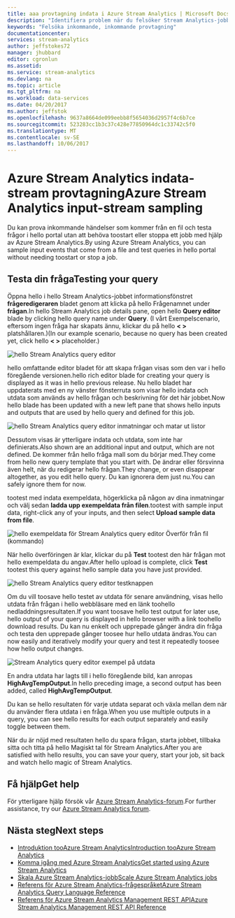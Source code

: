 ```yaml
---
title: aaa provtagning indata i Azure Stream Analytics | Microsoft Docs
description: "Identifiera problem när du felsöker Stream Analytics-jobb."
keywords: "Felsöka inkommande, inkommande provtagning"
documentationcenter: 
services: stream-analytics
author: jeffstokes72
manager: jhubbard
editor: cgronlun
ms.assetid: 
ms.service: stream-analytics
ms.devlang: na
ms.topic: article
ms.tgt_pltfrm: na
ms.workload: data-services
ms.date: 04/20/2017
ms.author: jeffstok
ms.openlocfilehash: 9637a8664de099eebb8f5654036d2957f4c6b7ce
ms.sourcegitcommit: 523283cc1b3c37c428e77850964dc1c33742c5f0
ms.translationtype: MT
ms.contentlocale: sv-SE
ms.lasthandoff: 10/06/2017
---
```

# <a name="azure-stream-analytics-input-stream-sampling"></a><span data-ttu-id="7b25d-104">Azure Stream Analytics indata-stream provtagning</span><span class="sxs-lookup"><span data-stu-id="7b25d-104">Azure Stream Analytics input-stream sampling</span></span>

<span data-ttu-id="7b25d-105">Du kan prova inkommande händelser som kommer från en fil och testa frågor i hello portal utan att behöva toostart eller stoppa ett jobb med hjälp av Azure Stream Analytics.</span><span class="sxs-lookup"><span data-stu-id="7b25d-105">By using Azure Stream Analytics, you can sample input events that come from a file and test queries in hello portal without needing toostart or stop a job.</span></span>

## <a name="testing-your-query"></a><span data-ttu-id="7b25d-106">Testa din fråga</span><span class="sxs-lookup"><span data-stu-id="7b25d-106">Testing your query</span></span>

<span data-ttu-id="7b25d-107">Öppna hello i hello Stream Analytics-jobbet informationsfönstret **frågeredigeraren** bladet genom att klicka på hello Frågenamnet under **frågan**.</span><span class="sxs-lookup"><span data-stu-id="7b25d-107">In hello Stream Analytics job details pane, open hello **Query editor** blade by clicking hello query name under **Query**.</span></span> <span data-ttu-id="7b25d-108">(I vårt Exempelscenario, eftersom ingen fråga har skapats ännu, klickar du på hello **< >** platshållaren.)</span><span class="sxs-lookup"><span data-stu-id="7b25d-108">(In our example scenario, because no query has been created yet, click hello **< >** placeholder.)</span></span>

![hello Stream Analytics query editor](media/stream-analytics-sample-data-input/stream-analytics-query-editor.png)

<span data-ttu-id="7b25d-110">hello omfattande editor bladet för att skapa frågan visas som den var i hello föregående versionen.</span><span class="sxs-lookup"><span data-stu-id="7b25d-110">hello rich editor blade for creating your query is displayed as it was in hello previous release.</span></span> <span data-ttu-id="7b25d-111">Nu hello bladet har uppdaterats med en ny vänster fönsterruta som visar hello indata och utdata som används av hello frågan och beskrivning för det här jobbet.</span><span class="sxs-lookup"><span data-stu-id="7b25d-111">Now hello blade has been updated with a new left pane that shows hello inputs and outputs that are used by hello query and defined for this job.</span></span>

![hello Stream Analytics query editor inmatningar och matar ut listor](media/stream-analytics-sample-data-input/stream-analytics-query-editor-highlight.png)

<span data-ttu-id="7b25d-113">Dessutom visas är ytterligare indata och utdata, som inte har definierats.</span><span class="sxs-lookup"><span data-stu-id="7b25d-113">Also shown are an additional input and output, which are not defined.</span></span> <span data-ttu-id="7b25d-114">De kommer från hello fråga mall som du börjar med.</span><span class="sxs-lookup"><span data-stu-id="7b25d-114">They come from hello new query template that you start with.</span></span> <span data-ttu-id="7b25d-115">De ändrar eller försvinna även helt, när du redigerar hello frågan.</span><span class="sxs-lookup"><span data-stu-id="7b25d-115">They change, or even disappear altogether, as you edit hello query.</span></span> <span data-ttu-id="7b25d-116">Du kan ignorera dem just nu.</span><span class="sxs-lookup"><span data-stu-id="7b25d-116">You can safely ignore them for now.</span></span>

<span data-ttu-id="7b25d-117">tootest med indata exempeldata, högerklicka på någon av dina inmatningar och välj sedan **ladda upp exempeldata från filen**.</span><span class="sxs-lookup"><span data-stu-id="7b25d-117">tootest with sample input data, right-click any of your inputs, and then select **Upload sample data from file**.</span></span>

![hello exempeldata för Stream Analytics query editor Överför från fil (kommando)](media/stream-analytics-sample-data-input/stream-analytics-query-editor-upload.png)

<span data-ttu-id="7b25d-119">När hello överföringen är klar, klickar du på **Test** tootest den här frågan mot hello exempeldata du angav.</span><span class="sxs-lookup"><span data-stu-id="7b25d-119">After hello upload is complete, click **Test** tootest this query against hello sample data you have just provided.</span></span>

![hello Stream Analytics query editor testknappen](media/stream-analytics-sample-data-input/stream-analytics-query-editor-test.png)

<span data-ttu-id="7b25d-121">Om du vill toosave hello testet av utdata för senare användning, visas hello utdata från frågan i hello webbläsare med en länk toohello nedladdningsresultaten.</span><span class="sxs-lookup"><span data-stu-id="7b25d-121">If you want toosave hello test output for later use, hello output of your query is displayed in hello browser with a link toohello download results.</span></span> <span data-ttu-id="7b25d-122">Du kan nu enkelt och upprepade gånger ändra din fråga och testa den upprepade gånger toosee hur hello utdata ändras.</span><span class="sxs-lookup"><span data-stu-id="7b25d-122">You can now easily and iteratively modify your query and test it repeatedly toosee how hello output changes.</span></span>

![Stream Analytics query editor exempel på utdata](media/stream-analytics-sample-data-input/stream-analytics-query-editor-samples-output.png)

<span data-ttu-id="7b25d-124">En andra utdata har lagts till i hello föregående bild, kan anropas **HighAvgTempOutput**.</span><span class="sxs-lookup"><span data-stu-id="7b25d-124">In hello preceding image, a second output has been added, called **HighAvgTempOutput**.</span></span>

<span data-ttu-id="7b25d-125">Du kan se hello resultaten för varje utdata separat och växla mellan dem när du använder flera utdata i en fråga.</span><span class="sxs-lookup"><span data-stu-id="7b25d-125">When you use multiple outputs in a query, you can see hello results for each output separately and easily toggle between them.</span></span>

<span data-ttu-id="7b25d-126">När du är nöjd med resultaten hello du spara frågan, starta jobbet, tillbaka sitta och titta på hello Magiskt tal för Stream Analytics.</span><span class="sxs-lookup"><span data-stu-id="7b25d-126">After you are satisfied with hello results, you can save your query, start your job, sit back and watch hello magic of Stream Analytics.</span></span>

## <a name="get-help"></a><span data-ttu-id="7b25d-127">Få hjälp</span><span class="sxs-lookup"><span data-stu-id="7b25d-127">Get help</span></span>

<span data-ttu-id="7b25d-128">För ytterligare hjälp försök vår [Azure Stream Analytics-forum](https://social.msdn.microsoft.com/Forums/en-US/home?forum=AzureStreamAnalytics).</span><span class="sxs-lookup"><span data-stu-id="7b25d-128">For further assistance, try our [Azure Stream Analytics forum](https://social.msdn.microsoft.com/Forums/en-US/home?forum=AzureStreamAnalytics).</span></span>

## <a name="next-steps"></a><span data-ttu-id="7b25d-129">Nästa steg</span><span class="sxs-lookup"><span data-stu-id="7b25d-129">Next steps</span></span>
* [<span data-ttu-id="7b25d-130">Introduktion tooAzure Stream Analytics</span><span class="sxs-lookup"><span data-stu-id="7b25d-130">Introduction tooAzure Stream Analytics</span></span>](stream-analytics-introduction.md)
* [<span data-ttu-id="7b25d-131">Komma igång med Azure Stream Analytics</span><span class="sxs-lookup"><span data-stu-id="7b25d-131">Get started using Azure Stream Analytics</span></span>](stream-analytics-real-time-fraud-detection.md)
* [<span data-ttu-id="7b25d-132">Skala Azure Stream Analytics-jobb</span><span class="sxs-lookup"><span data-stu-id="7b25d-132">Scale Azure Stream Analytics jobs</span></span>](stream-analytics-scale-jobs.md)
* [<span data-ttu-id="7b25d-133">Referens för Azure Stream Analytics-frågespråket</span><span class="sxs-lookup"><span data-stu-id="7b25d-133">Azure Stream Analytics Query Language Reference</span></span>](https://msdn.microsoft.com/library/azure/dn834998.aspx)
* [<span data-ttu-id="7b25d-134">Referens för Azure Stream Analytics Management REST API</span><span class="sxs-lookup"><span data-stu-id="7b25d-134">Azure Stream Analytics Management REST API Reference</span></span>](https://msdn.microsoft.com/library/azure/dn835031.aspx)
